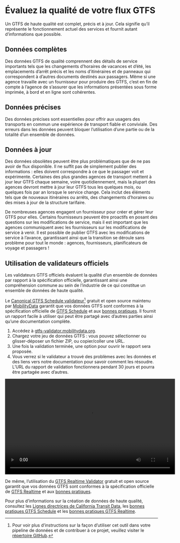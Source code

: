 # Évaluez la qualité de votre flux GTFS 

 Un GTFS de haute qualité est complet, précis et à jour. Cela signifie qu’il représente le fonctionnement actuel des services et fournit autant d’informations que possible. 
 
## Données complètes 
 
 Des données GTFS de qualité comprennent des détails de service importants tels que les changements d’horaires de vacances et d’été, les emplacements d’arrêt précis et les noms d’itinéraires et de panneaux qui correspondent à d’autres documents destinés aux passagers. Même si une agence travaille avec un fournisseur pour produire des GTFS, c’est en fin de compte à l’agence de s’assurer que les informations présentées sous forme imprimée, à bord et en ligne sont cohérentes. 
 
## Données précises 
 
 Des données précises sont essentielles pour offrir aux usagers des transports en commun une expérience de transport fiable et conviviale. Des erreurs dans les données peuvent bloquer l’utilisation d’une partie ou de la totalité d’un ensemble de données. 
 
## Données à jour 
 
 Des données obsolètes peuvent être plus problématiques que de ne pas avoir de flux disponible. Il ne suffit pas de simplement publier des informations : elles doivent correspondre à ce que le passager voit et expérimente. Certaines des plus grandes agences de transport mettent à jour leur GTFS chaque semaine, voire quotidiennement, mais la plupart des agences devront mettre à jour leur GTFS tous les quelques mois, ou quelques fois par an lorsque le service change. Cela inclut des éléments tels que de nouveaux itinéraires ou arrêts, des changements d’horaires ou des mises à jour de la structure tarifaire. 
 
 De nombreuses agences engagent un fournisseur pour créer et gérer leur GTFS pour elles. Certains fournisseurs peuvent être proactifs en posant des questions sur les modifications de service, mais il est important que les agences communiquent avec les fournisseurs sur les modifications de service à venir. Il est possible de publier GTFS avec les modifications de service à l’avance, garantissant ainsi que la transition se déroule sans problème pour tout le monde : agences, fournisseurs, planificateurs de voyage et passagers ! 
 
## Utilisation de validateurs officiels 
 
 Les validateurs GTFS officiels évaluent la qualité d’un ensemble de données par rapport à la spécification officielle, garantissant ainsi une compréhension commune au sein de l’industrie de ce qui constitue un ensemble de données de haute qualité. 
 
 Le [Canonical GTFS Schedule validateur](https://gtfs-validator.mobilitydata.org/)[^1] gratuit et open source maintenu par [MobilityData](https://mobilitydata.org/) garantit que vos données GTFS sont conformes à la spécification officielle de [GTFS Schedule](../../documentation/schedule/reference/) et aux [bonnes pratiques](../../documentation/schedule/schedule_best_practices). Il fournit un rapport facile à utiliser qui peut être partagé avec d’autres parties ainsi qu’une documentation complète. 

<div class="usage">
    <div class="usage-list">
        <ol>
            <li>Accédez à <a href="https://gtfs-validator.mobilitydata.org/">gtfs-validator.mobilitydata.org</a>. </li>
            <li>Chargez votre jeu de données GTFS : vous pouvez sélectionner ou glisser-déposer un fichier ZIP, ou copier/coller une URL.</li>
            <li>Une fois la validation terminée, une option pour ouvrir le rapport sera proposée.</li>
            <li>Vous verrez si le validateur a trouvé des problèmes avec les données et des liens vers notre documentation pour savoir comment les résoudre. L’URL du rapport de validation fonctionnera pendant 30 jours et pourra être partagée avec d’autres.</li>
        </ol>
    </div>
    <div class="usage-video">
        <video class="center" width="560" height="315" controls>
            <source src="../../assets/validator_demo_large.mp4" type="video/mp4">
        </video>
    </div>
</div>

 
 De même, l’utilisation du [GTFS Realtime Validator](https://github.com/MobilityData/gtfs-realtime-validator) gratuit et open source garantit que vos données GTFS sont conformes à la spécification officielle de [GTFS Realtime](../../documentation/realtime/reference/) et aux [bonnes pratiques](../../documentation/realtime/realtime_best_practices). 
 
 Pour plus d’informations sur la création de données de haute qualité, consultez les [Lignes directrices de California Transit Data](https://dot.ca.gov/cal-itp/california-transit-data-guidelines), les [bonnes pratiques GTFS Schedule](../../documentation/schedule/schedule_best_practices) et les [bonnes pratiques GTFS Realtime](../../documentation/realtime/realtime_best_practices). 
 
 [^1]: Pour voir plus d’instructions sur la façon d’utiliser cet outil dans votre pipeline de données et de contribuer à ce projet, veuillez visiter le [répertoire GitHub](https://github.com/MobilityData/gtfs-validator ). 
